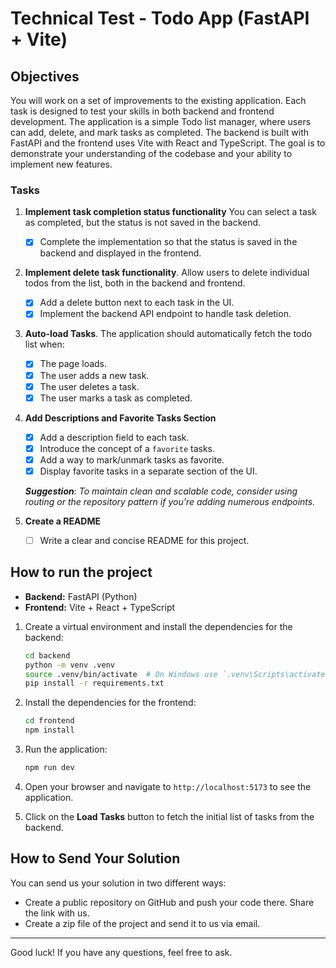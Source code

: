 # Technical Test - Todo App (FastAPI + Vite)

## Objectives

You will work on a set of improvements to the existing application. Each task is designed to test your skills in both backend and frontend development. The application is a simple Todo list manager, where users can add, delete, and mark tasks as completed. The backend is built with FastAPI and the frontend uses Vite with React and TypeScript.
The goal is to demonstrate your understanding of the codebase and your ability to implement new features.

### Tasks

1. **Implement task completion status functionality**
   You can select a task as completed, but the status is not saved in the backend.
   - [X] Complete the implementation so that the status is saved in the backend and displayed in the frontend.

2. **Implement delete task functionality**.
   Allow users to delete individual todos from the list, both in the backend and frontend.
   - [X] Add a delete button next to each task in the UI.
   - [X] Implement the backend API endpoint to handle task deletion.

3. **Auto-load Tasks**. The application should automatically fetch the todo list when:
   - [X] The page loads.
   - [X] The user adds a new task.
   - [X] The user deletes a task.
   - [X] The user marks a task as completed.

4. **Add Descriptions and Favorite Tasks Section**
   - [X] Add a description field to each task.
   - [X] Introduce the concept of a `favorite` tasks.
   - [X] Add a way to mark/unmark tasks as favorite.
   - [X] Display favorite tasks in a separate section of the UI.

   _**Suggestion**: To maintain clean and scalable code, consider using routing or the repository pattern if you're adding numerous endpoints._

5. **Create a README**
   - [ ] Write a clear and concise README for this project.

## How to run the project

- **Backend:** FastAPI (Python)
- **Frontend:** Vite + React + TypeScript

1. Create a virtual environment and install the dependencies for the backend:

   ```bash
   cd backend
   python -m venv .venv
   source .venv/bin/activate  # On Windows use `.venv\Scripts\activate`
   pip install -r requirements.txt
   ```

2. Install the dependencies for the frontend:

   ```bash
   cd frontend
   npm install
   ```

3. Run the application:

   ```bash
   npm run dev
   ```

4. Open your browser and navigate to `http://localhost:5173` to see the application.

5. Click on the **Load Tasks** button to fetch the initial list of tasks from the backend.

## How to Send Your Solution

You can send us your solution in two different ways:

- Create a public repository on GitHub and push your code there. Share the link with us.
- Create a zip file of the project and send it to us via email.

---

Good luck! If you have any questions, feel free to ask.
